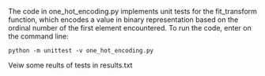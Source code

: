 The code in one_hot_encoding.py implements unit tests for the fit_transform function, which encodes a value in binary representation based on the ordinal number of the first element encountered.
To run the code, enter on the command line:
```
python -m unittest -v one_hot_encoding.py
```
Veiw some reults of tests in results.txt